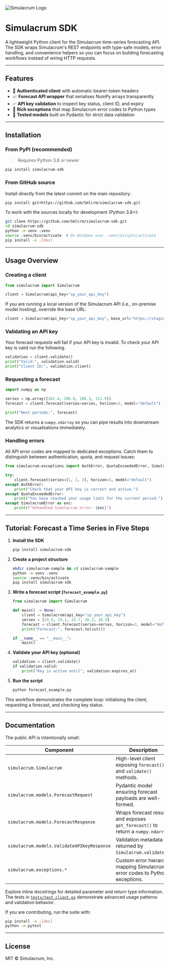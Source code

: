 ![Simulacrum Logo](https://github.com/Smlcrm/assets/blob/main/Asset%201@4x-8.png?raw=true "Simulacrum SDK")

# Simulacrum SDK

A lightweight Python client for the Simulacrum time-series forecasting API. The SDK wraps Simulacrum's REST endpoints with type-safe models, error handling, and convenience helpers so you can focus on building forecasting workflows instead of wiring HTTP requests.

---

## Features

- 🔐 **Authenticated client** with automatic bearer-token headers
- 📈 **Forecast API wrapper** that serialises NumPy arrays transparently
- ✅ **API key validation** to inspect key status, client ID, and expiry
- 🚫 **Rich exceptions** that map Simulacrum error codes to Python types
- 🧪 **Tested models** built on Pydantic for strict data validation

---

## Installation

### From PyPI (recommended)

> Requires Python 3.8 or newer

```bash
pip install simulacrum-sdk
```

### From GitHub source

Install directly from the latest commit on the main repository:

```bash
pip install git+https://github.com/Smlcrm/simulacrum-sdk.git
```

To work with the sources locally for development (Python 3.8+):

```bash
git clone https://github.com/Smlcrm/simulacrum-sdk.git
cd simulacrum-sdk
python -m venv .venv
source .venv/bin/activate  # On Windows use: .venv\Scripts\activate
pip install -e .[dev]
```

---

## Usage Overview

### Creating a client

```python
from simulacrum import Simulacrum

client = Simulacrum(api_key="sp_your_api_key")
```

If you are running a local version of the Simulacrum API (i.e., on-premise model hosting), override the base URL:

```python
client = Simulacrum(api_key="sp_your_api_key", base_url="https://staging.api.smlcrm.com")
```

### Validating an API key

Your forecast requests will fail if your API key is invalid. To check your API key is valid run the following.

```python
validation = client.validate()
print("Valid:", validation.valid)
print("Client ID:", validation.client)
```

### Requesting a forecast

```python
import numpy as np

series = np.array([102.4, 106.0, 108.3, 111.9])
forecast = client.forecast(series=series, horizon=3, model="default")

print("Next periods:", forecast)
```

The SDK returns a `numpy.ndarray` so you can pipe results into downstream analytics or visualisations immediately.



### Handling errors

All API error codes are mapped to dedicated exceptions. Catch them to distinguish between authentication, quota, and request issues:

```python
from simulacrum.exceptions import AuthError, QuotaExceededError, SimulacrumError

try:
    client.forecast(series=[1, 2, 3], horizon=5, model="default")
except AuthError:
    print("Check that your API key is correct and active.")
except QuotaExceededError:
    print("You have reached your usage limit for the current period.")
except SimulacrumError as exc:
    print(f"Unhandled Simulacrum error: {exc}")
```

---

## Tutorial: Forecast a Time Series in Five Steps

1. **Install the SDK**
    ```bash
    pip install simulacrum-sdk
    ```

2. **Create a project structure**
    ```bash
    mkdir simulacrum-sample && cd simulacrum-sample
    python -m venv .venv
    source .venv/bin/activate
    pip install simulacrum-sdk
    ```

3. **Write a forecast script (`forecast_example.py`)**
    ```python
    from simulacrum import Simulacrum

    def main() -> None:
        client = Simulacrum(api_key="sp_your_api_key")
        series = [24.5, 25.1, 25.7, 26.2, 26.9]
        forecast = client.forecast(series=series, horizon=3, model="default")
        print("Forecast:", forecast.tolist())

    if __name__ == "__main__":
        main()
    ```

4. **Validate your API key (optional)**
    ```python
    validation = client.validate()
    if validation.valid:
        print("Key is active until", validation.expires_at)
    ```
    
5. **Run the script**
    ```bash
    python forecast_example.py
    ```

This workflow demonstrates the complete loop: initialising the client, requesting a forecast, and checking key status.

---

## Documentation

The public API is intentionally small:

| Component | Description |
|-----------|-------------|
| `simulacrum.Simulacrum` | High-level client exposing `forecast()` and `validate()` methods. |
| `simulacrum.models.ForecastRequest` | Pydantic model ensuring forecast payloads are well-formed. |
| `simulacrum.models.ForecastResponse` | Wraps forecast results and exposes `get_forecast()` to return a `numpy.ndarray`. |
| `simulacrum.models.ValidateAPIKeyResponse` | Validation metadata returned by `Simulacrum.validate()`. |
| `simulacrum.exceptions.*` | Custom error hierarchy mapping Simulacrum error codes to Python exceptions. |

Explore inline docstrings for detailed parameter and return type information. The tests in [`tests/test_client.py`](tests/test_client.py) demonstrate advanced usage patterns and validation behavior.

If you are contributing, run the suite with:

```bash
pip install -e .[dev]
python -m pytest
```

---

## License

MIT © Simulacrum, Inc.
